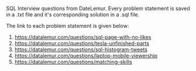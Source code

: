 SQL Interview questions from DateLemur.
Every problem statement is saved in a .txt file and it's corresponding solution in a .sql file.

The link to each problem statement is given below:

1. https://datalemur.com/questions/sql-page-with-no-likes
2. https://datalemur.com/questions/tesla-unfinished-parts
3. https://datalemur.com/questions/sql-histogram-tweets
4. https://datalemur.com/questions/laptop-mobile-viewership
5. https://datalemur.com/questions/matching-skills